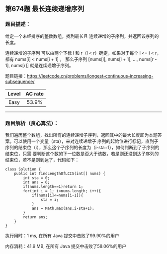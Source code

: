 第674题 最长连续递增序列
---

<h3>题目描述：</h3>
给定一个未经排序的整数数组，找到最长且 连续递增的子序列，并返回该序列的长度。



连续递增的子序列 可以由两个下标 l 和 r（l < r）确定，如果对于每个 l <= i < r，都有 nums[i] < nums[i + 1] ，
那么子序列 [nums[l], nums[l + 1], ..., nums[r - 1], nums[r]] 就是连续递增子序列。

题目链接：https://leetcode.cn/problems/longest-continuous-increasing-subsequence/

|Level|AC rate|
|:---:|:---:|
|Easy|53.9%|

---

<h3>题目解析（贪心算法）：</h3>
我们遍历整个数组，找出所有的连续递增子序列，返回其中的最大长度即为本题答案。可以使用一个变量（sta），来对连续递增子
序列的起始位进行标记，直到子序列的结束位（i），那么这个子序列的长度为（i-sta+1），如何判断到了子序列的结束位，只需
要判断这个数的下一位数是否大于该数，若是则还没到达子序列的结束位，若不是则到达了，代码如下：

```
class Solution {
    public int findLengthOfLCIS(int[] nums) {
        int sta = 0;
        int ans = 0;
        if(nums.length==1)return 1;
        for(int i = 1; i<nums.length; i++){
            if(nums[i]<=nums[i-1]){
                sta = i;
            }
            ans = Math.max(ans,i-sta+1);
        }
        return ans;
    }
}
```

执行用时：1 ms, 在所有 Java 提交中击败了99.90%的用户

内存消耗：41.9 MB, 在所有 Java 提交中击败了58.06%的用户
